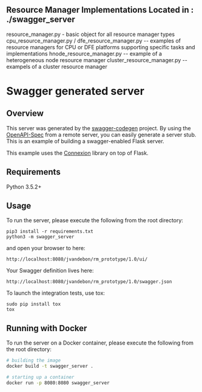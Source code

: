 ## Resource Manager Implementations Located  in : ./swagger_server

resource_manager.py - basic object for all resource manager types
cpu_resource_manager.py / dfe_resource_manager.py -- examples of resource managers for CPU or DFE platforms  supporting specific tasks and implementations
hnode_resource_manager.py -- example of a heterogeneous node resource manager
cluster_resource_manager.py -- exampels of a cluster resource manager

# Swagger generated server

## Overview
This server was generated by the [swagger-codegen](https://github.com/swagger-api/swagger-codegen) project. By using the
[OpenAPI-Spec](https://github.com/swagger-api/swagger-core/wiki) from a remote server, you can easily generate a server stub.  This
is an example of building a swagger-enabled Flask server.

This example uses the [Connexion](https://github.com/zalando/connexion) library on top of Flask.

## Requirements
Python 3.5.2+

## Usage
To run the server, please execute the following from the root directory:

```
pip3 install -r requirements.txt
python3 -m swagger_server
```

and open your browser to here:

```
http://localhost:8080/jvandebon/rm_prototype/1.0/ui/
```

Your Swagger definition lives here:

```
http://localhost:8080/jvandebon/rm_prototype/1.0/swagger.json
```

To launch the integration tests, use tox:
```
sudo pip install tox
tox
```

## Running with Docker

To run the server on a Docker container, please execute the following from the root directory:

```bash
# building the image
docker build -t swagger_server .

# starting up a container
docker run -p 8080:8080 swagger_server
```
